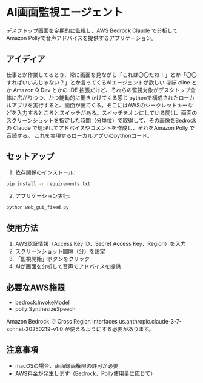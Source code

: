 # AI画面監視エージェント

デスクトップ画面を定期的に監視し、AWS Bedrock Claude で分析してAmazon Pollyで音声アドバイスを提供するアプリケーション。

## アイディア
仕事とか作業してるとき、常に画面を見ながら「これは〇〇だね！」とか「〇〇すればいいんじゃない？」とか言ってくるAIエージェントが欲しい
ほぼ cline とか Amazon Q Dev とかの IDE 拡張だけど、それらの監視対象がデスクトップ全体に広がりつつ、かつ能動的に働きかけてくる感じ
pythonで構成されたローカルアプリを実行すると、画面が出てくる。そこにはAWSのシークレットキーなどを入力するところとスイッチがある。スイッチをオンにしている間は、画面のスクリーンショットを指定した時間（分単位）で取得して、その画像をBedrock の Claude で処理してアドバイスやコメントを作成し、それをAmazon Polly で音読する。
これを実現するローカルアプリのpythonコード。

## セットアップ

1. 依存関係のインストール:
```bash
pip install -r requirements.txt
```

2. アプリケーション実行:
```bash
python web_gui_fixed.py
```

## 使用方法

1. AWS認証情報（Access Key ID、Secret Access Key、Region）を入力
2. スクリーンショット間隔（分）を設定
3. 「監視開始」ボタンをクリック
4. AIが画面を分析して音声でアドバイスを提供

## 必要なAWS権限

- bedrock:InvokeModel
- polly:SynthesizeSpeech

Amazon Bedrock で Cross Region Interfaces us.anthropic.claude-3-7-sonnet-20250219-v1:0 が使えるようにする必要があります。

## 注意事項

- macOSの場合、画面録画権限の許可が必要
- AWS料金が発生します（Bedrock、Polly使用量に応じて）
